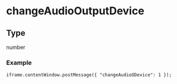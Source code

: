 # changeAudioOutputDevice

## Type

number

### Example

```
iframe.contentWindow.postMessage({ "changeAudioODevice": 1 });
```
